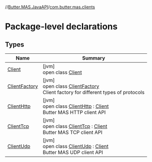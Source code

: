 //[Butter.MAS.JavaAPI](../../index.md)/[com.butter.mas.clients](index.md)

# Package-level declarations

## Types

| Name | Summary |
|---|---|
| [Client](-client/index.md) | [jvm]<br>open class [Client](-client/index.md) |
| [ClientFactory](-client-factory/index.md) | [jvm]<br>open class [ClientFactory](-client-factory/index.md)<br>Client factory for different types of protocols |
| [ClientHttp](-client-http/index.md) | [jvm]<br>open class [ClientHttp](-client-http/index.md) : [Client](-client/index.md)<br>Butter MAS HTTP client API |
| [ClientTcp](-client-tcp/index.md) | [jvm]<br>open class [ClientTcp](-client-tcp/index.md) : [Client](-client/index.md)<br>Butter MAS TCP client API |
| [ClientUdp](-client-udp/index.md) | [jvm]<br>open class [ClientUdp](-client-udp/index.md) : [Client](-client/index.md)<br>Butter MAS UDP client API |